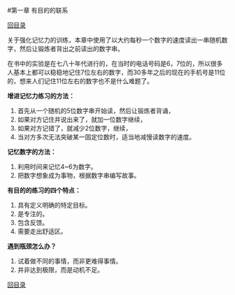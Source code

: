 #第一章 有目的的联系

[回目录](index.md)

关于强化记忆力的训练，本章中使用了以大约每秒一个数字的速度读出一串随机数字，然后让锻炼者背出之前读出的数字串。

在书中的实验是在七八十年代进行的，在当时的电话号码是6，7位的，所以很多人基本上都可以稳稳地记住7位左右的数字，而30多年之后的现在的手机号是11位的，想来人们记住11位左右的数字也不是什么难题了。

**增进记忆力练习的方法：**

1. 首先从一个随机的5位数字串开始读，然后让锻炼者背诵，
2. 如果对方记住并说出来了，就加一位数字继续，
3. 如果对方记错了，就减少2位数字，继续，
4. 当对方多次无法突破某一固定位数时，适当地减慢读数字的速度。

**记忆数字的方法：**

1. 利用时间来记忆4~6为数字。
2. 把数字想象成为事物，根据数字串编写故事。

**有目的的练习的四个特点：**

1. 具有定义明确的特定目标。
2. 是专注的。
3. 包含反馈。
4. 需要走出舒适区。

**遇到瓶颈怎么办？**

1. 试着做不同的事情，而非更难得事情。
2. 并非达到极限，而是动机不足。



[回目录](index.md)

